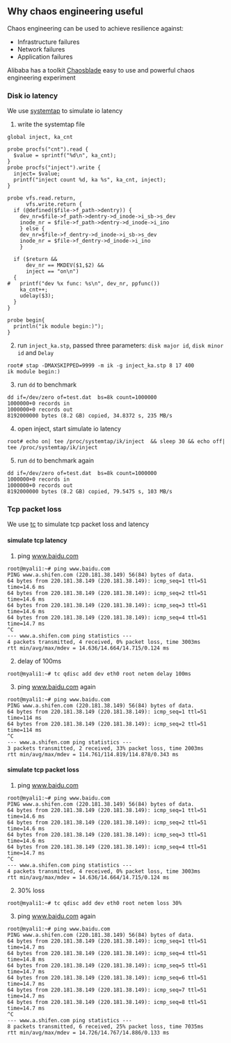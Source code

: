 ## Why chaos engineering useful
Chaos engineering can be used to achieve resilience against:
* Infrastructure failures
* Network failures
* Application failures

Alibaba has a toolkit [Chaosblade](https://github.com/chaosblade-io/chaosblade) easy to use and powerful chaos engineering experiment 

### Disk io latency
We use [systemtap](https://sourceware.org/systemtap/) to simulate io latency
1. write the systemtap file
```systemtap
global inject, ka_cnt

probe procfs("cnt").read {
  $value = sprintf("%d\n", ka_cnt);
}
probe procfs("inject").write {
  inject= $value;
  printf("inject count %d, ka %s", ka_cnt, inject);
}

probe vfs.read.return,
      vfs.write.return {
  if (@defined($file->f_path->dentry)) {
    dev_nr=$file->f_path->dentry->d_inode->i_sb->s_dev
    inode_nr = $file->f_path->dentry->d_inode->i_ino
    } else {
    dev_nr=$file->f_dentry->d_inode->i_sb->s_dev
    inode_nr = $file->f_dentry->d_inode->i_ino
    }

  if ($return &&
      dev_nr == MKDEV($1,$2) &&
      inject == "on\n")
  {
#   printf("dev %x func: %s\n", dev_nr, ppfunc())
    ka_cnt++;
    udelay($3);
  }
}

probe begin{
  println("ik module begin:)");
}
```
2. run `inject_ka.stp`, passed three parameters: `disk major id`, `disk minor id` and `Delay`
```shell
root# stap -DMAXSKIPPED=9999 -m ik -g inject_ka.stp 8 17 400
ik module begin:)
```

3. run `dd` to benchmark
```shell
dd if=/dev/zero of=test.dat  bs=8k count=1000000
1000000+0 records in
1000000+0 records out
8192000000 bytes (8.2 GB) copied, 34.8372 s, 235 MB/s
```
4. open inject, start simulate io latency
```shell
root# echo on| tee /proc/systemtap/ik/inject  && sleep 30 && echo off| tee /proc/systemtap/ik/inject
```

5. run `dd` to benchmark again
```shell
dd if=/dev/zero of=test.dat  bs=8k count=1000000
1000000+0 records in
1000000+0 records out
8192000000 bytes (8.2 GB) copied, 79.5475 s, 103 MB/s
```
### Tcp packet loss
We use [tc](https://netbeez.net/blog/how-to-use-the-linux-traffic-control/) to simulate tcp packet loss and latency
#### simulate tcp latency
1. ping www.baidu.com
```shell
root@myali1:~# ping www.baidu.com
PING www.a.shifen.com (220.181.38.149) 56(84) bytes of data.
64 bytes from 220.181.38.149 (220.181.38.149): icmp_seq=1 ttl=51 time=14.6 ms
64 bytes from 220.181.38.149 (220.181.38.149): icmp_seq=2 ttl=51 time=14.6 ms
64 bytes from 220.181.38.149 (220.181.38.149): icmp_seq=3 ttl=51 time=14.6 ms
64 bytes from 220.181.38.149 (220.181.38.149): icmp_seq=4 ttl=51 time=14.7 ms
^C
--- www.a.shifen.com ping statistics ---
4 packets transmitted, 4 received, 0% packet loss, time 3003ms
rtt min/avg/max/mdev = 14.636/14.664/14.715/0.124 ms
```

2. delay of 100ms
```shell
root@myali1:~# tc qdisc add dev eth0 root netem delay 100ms
```

3. ping www.baidu.com again
```shell
root@myali1:~# ping www.baidu.com
PING www.a.shifen.com (220.181.38.149) 56(84) bytes of data.
64 bytes from 220.181.38.149 (220.181.38.149): icmp_seq=1 ttl=51 time=114 ms
64 bytes from 220.181.38.149 (220.181.38.149): icmp_seq=2 ttl=51 time=114 ms
^C
--- www.a.shifen.com ping statistics ---
3 packets transmitted, 2 received, 33% packet loss, time 2003ms
rtt min/avg/max/mdev = 114.761/114.819/114.878/0.343 ms
```

#### simulate tcp packet loss
1. ping www.baidu.com
```shell
root@myali1:~# ping www.baidu.com
PING www.a.shifen.com (220.181.38.149) 56(84) bytes of data.
64 bytes from 220.181.38.149 (220.181.38.149): icmp_seq=1 ttl=51 time=14.6 ms
64 bytes from 220.181.38.149 (220.181.38.149): icmp_seq=2 ttl=51 time=14.6 ms
64 bytes from 220.181.38.149 (220.181.38.149): icmp_seq=3 ttl=51 time=14.6 ms
64 bytes from 220.181.38.149 (220.181.38.149): icmp_seq=4 ttl=51 time=14.7 ms
^C
--- www.a.shifen.com ping statistics ---
4 packets transmitted, 4 received, 0% packet loss, time 3003ms
rtt min/avg/max/mdev = 14.636/14.664/14.715/0.124 ms
```
2. 30% loss
```shell
root@myali1:~# tc qdisc add dev eth0 root netem loss 30%
```

3. ping www.baidu.com again
```shell
root@myali1:~# ping www.baidu.com
PING www.a.shifen.com (220.181.38.149) 56(84) bytes of data.
64 bytes from 220.181.38.149 (220.181.38.149): icmp_seq=1 ttl=51 time=14.7 ms
64 bytes from 220.181.38.149 (220.181.38.149): icmp_seq=4 ttl=51 time=14.8 ms
64 bytes from 220.181.38.149 (220.181.38.149): icmp_seq=5 ttl=51 time=14.7 ms
64 bytes from 220.181.38.149 (220.181.38.149): icmp_seq=6 ttl=51 time=14.7 ms
64 bytes from 220.181.38.149 (220.181.38.149): icmp_seq=7 ttl=51 time=14.7 ms
64 bytes from 220.181.38.149 (220.181.38.149): icmp_seq=8 ttl=51 time=14.7 ms
^C
--- www.a.shifen.com ping statistics ---
8 packets transmitted, 6 received, 25% packet loss, time 7035ms
rtt min/avg/max/mdev = 14.726/14.767/14.886/0.133 ms
```